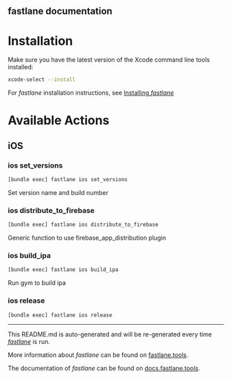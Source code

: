 fastlane documentation
----

# Installation

Make sure you have the latest version of the Xcode command line tools installed:

```sh
xcode-select --install
```

For _fastlane_ installation instructions, see [Installing _fastlane_](https://docs.fastlane.tools/#installing-fastlane)

# Available Actions

## iOS

### ios set_versions

```sh
[bundle exec] fastlane ios set_versions
```

Set version name and build number

### ios distribute_to_firebase

```sh
[bundle exec] fastlane ios distribute_to_firebase
```

Generic function to use firebase_app_distribution plugin

### ios build_ipa

```sh
[bundle exec] fastlane ios build_ipa
```

Run gym to build ipa

### ios release

```sh
[bundle exec] fastlane ios release
```



----

This README.md is auto-generated and will be re-generated every time [_fastlane_](https://fastlane.tools) is run.

More information about _fastlane_ can be found on [fastlane.tools](https://fastlane.tools).

The documentation of _fastlane_ can be found on [docs.fastlane.tools](https://docs.fastlane.tools).
